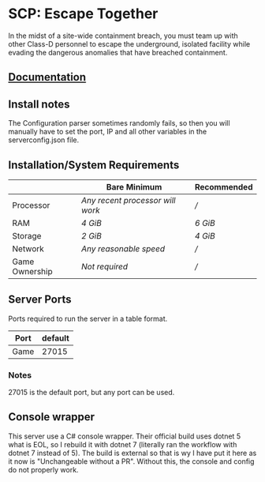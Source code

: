 # SCP: Escape Together

In the midst of a site-wide containment breach, you must team up with other Class-D personnel to escape the underground, isolated facility while evading the dangerous anomalies that have breached containment. 

## [Documentation](https://hosting.scpetgame.com/GettingStarted)

## Install notes

<!--Make a note if the user needs to get any keys or other items to run/use the server-->
The Configuration parser sometimes randomly fails, so then you will manually have to set the port, IP and all other variables in the serverconfig.json file.

## Installation/System Requirements
<!--Make changes to reflect the server minimum/recommended hardware specs-->
|  | Bare Minimum | Recommended |
|---------|---------|---------|
| Processor | *Any recent processor will work* | */* |
| RAM | *4 GiB* | *6 GiB* |
| Storage | *2 GiB* | *4 GiB* |
| Network | *Any reasonable speed* | */* |
| Game Ownership | *Not required* | */* |

## Server Ports

Ports required to run the server in a table format.

| Port    | default |
|---------|---------|
| Game    | 27015   |

### Notes

<!--Notes about the server ports.-->
27015 is the default port, but any port can be used.

## Console wrapper
This server use a C# console wrapper. Their official build uses dotnet 5 what is EOL, so I rebuild it with dotnet 7 (literally ran the workflow with dotnet 7 instead of 5).
The build is external so that is wy I have put it here as it now is "Unchangeable without a PR".
Without this, the console and config do not properly work.
